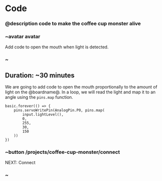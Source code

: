 # Code
### @description code to make the coffee cup monster alive

### ~avatar avatar

Add code to open the mouth when light is detected.

### ~

## Duration: ~30 minutes

We are going to add code to open the mouth proportionally to the amount of light on the @boardname@.
In a loop, we will read the light and map it to an angle using the ``pins.map`` function.

```blocks
basic.forever(() => {
    pins.servoWritePin(AnalogPin.P0, pins.map(
        input.lightLevel(),
        0,
        255,
        30,
        150
    ))
})
```

### ~button /projects/coffee-cup-monster/connect
NEXT: Connect
### ~